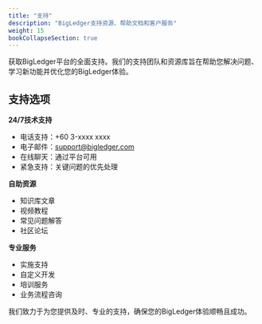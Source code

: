 ```yaml
---
title: "支持"
description: "BigLedger支持资源、帮助文档和客户服务"
weight: 15
bookCollapseSection: true
---
```


获取BigLedger平台的全面支持。我们的支持团队和资源库旨在帮助您解决问题、学习新功能并优化您的BigLedger体验。

## 支持选项

**24/7技术支持**
- 电话支持：+60 3-xxxx xxxx
- 电子邮件：support@bigledger.com
- 在线聊天：通过平台可用
- 紧急支持：关键问题的优先处理

**自助资源**
- 知识库文章
- 视频教程
- 常见问题解答
- 社区论坛

**专业服务**
- 实施支持
- 自定义开发
- 培训服务
- 业务流程咨询

我们致力于为您提供及时、专业的支持，确保您的BigLedger体验顺畅且成功。